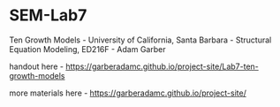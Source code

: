 # SEM-Lab7

Ten Growth Models - University of California, Santa Barbara - Structural Equation Modeling, ED216F - Adam Garber

handout here - https://garberadamc.github.io/project-site/Lab7-ten-growth-models

more materials here - https://garberadamc.github.io/project-site/
